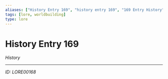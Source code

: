 ```yaml
---
aliases: ["History Entry 169", "history entry 169", "169 Entry History"]
tags: [lore, worldbuilding]
type: lore
---
```


# History Entry 169

*History*

---
*ID: LORE00168*